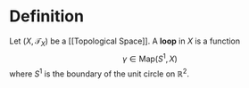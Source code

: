 # Definition

Let $(X, \mathcal{T}_{X})$ be a [[Topological Space]]. A **loop** in $X$ is a function
$$
\gamma \in \text{Map}(S^1, X)
$$
where $S^1$ is the boundary of the unit circle on $\mathbb{R}^2$.

